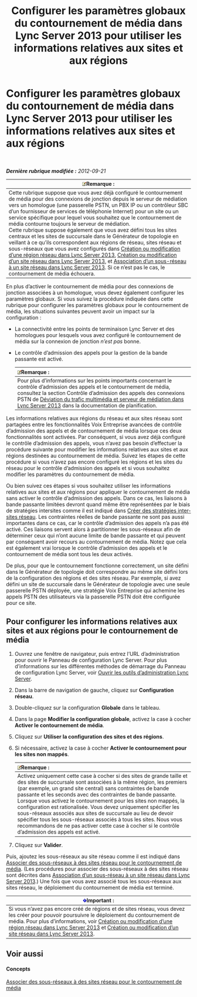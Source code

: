 ﻿---
title: Configurer les paramètres globaux du contournement de média dans Lync Server 2013 pour utiliser les informations relatives aux sites et aux régions
TOCTitle: Configurer les paramètres globaux du contournement de média dans Lync Server 2013 pour utiliser les informations relatives aux sites et aux régions
ms:assetid: 0a21cdf1-f350-49da-b346-70806f256bea
ms:mtpsurl: https://technet.microsoft.com/fr-fr/library/Gg398150(v=OCS.15)
ms:contentKeyID: 49296208
ms.date: 05/20/2016
mtps_version: v=OCS.15
ms.translationtype: HT
---

# Configurer les paramètres globaux du contournement de média dans Lync Server 2013 pour utiliser les informations relatives aux sites et aux régions

 

_**Dernière rubrique modifiée :** 2012-09-21_

<table>
<thead>
<tr class="header">
<th><img src="images/Gg398920.note(OCS.15).gif" title="note" alt="note" />Remarque :</th>
</tr>
</thead>
<tbody>
<tr class="odd">
<td>Cette rubrique suppose que vous avez déjà configuré le contournement de média pour des connexions de jonction depuis le serveur de médiation vers un homologue (une passerelle PSTN, un PBX IP ou un contrôleur SBC d’un fournisseur de services de téléphonie Internet) pour un site ou un service spécifique pour lequel vous souhaitez que le contournement de média contourne toujours le serveur de médiation.<br />
Cette rubrique suppose également que vous avez défini tous les sites centraux et les sites de succursale dans le Générateur de topologie en veillant à ce qu’ils correspondent aux régions de réseau, sites réseau et sous-réseaux que vous avez configurés dans <a href="lync-server-2013-create-or-modify-a-network-region.md">Création ou modification d’une région réseau dans Lync Server 2013</a>, <a href="lync-server-2013-create-or-modify-a-network-site.md">Création ou modification d’un site réseau dans Lync Server 2013</a>, et <a href="lync-server-2013-associate-a-subnet-with-a-network-site.md">Association d’un sous-réseau à un site réseau dans Lync Server 2013</a>. Si ce n’est pas le cas, le contournement de média échouera.</td>
</tr>
</tbody>
</table>


En plus d’activer le contournement de média pour des connexions de jonction associées à un homologue, vous devez également configurer les paramètres globaux. Si vous suivez la procédure indiquée dans cette rubrique pour configurer les paramètres globaux pour le contournement de média, les situations suivantes peuvent avoir un impact sur la configuration :

  - La connectivité entre les points de terminaison Lync Server et des homologues pour lesquels vous avez configuré le contournement de média sur la connexion de jonction *n’est pas* bonne.

  - Le contrôle d’admission des appels pour la gestion de la bande passante est activé.
    
    <table>
    <thead>
    <tr class="header">
    <th><img src="images/Gg398920.note(OCS.15).gif" title="note" alt="note" />Remarque :</th>
    </tr>
    </thead>
    <tbody>
    <tr class="odd">
    <td>Pour plus d’informations sur les points importants concernant le contrôle d’admission des appels et le contournement de média, consultez la section Contrôle d’admission des appels des connexions PSTN de <a href="lync-server-2013-media-bypass-and-mediation-server.md">Déviation du trafic multimédia et serveur de médiation dans Lync Server 2013</a> dans la documentation de planification.</td>
    </tr>
    </tbody>
    </table>


Les informations relatives aux régions du réseau et aux sites réseau sont partagées entre les fonctionnalités Voix Entreprise avancées de contrôle d’admission des appels et de contournement de média lorsque ces deux fonctionnalités sont activées. Par conséquent, si vous avez déjà configuré le contrôle d’admission des appels, vous n’avez pas besoin d’effectuer la procédure suivante pour modifier les informations relatives aux sites et aux régions destinées au contournement de média. Suivez les étapes de cette procédure si vous n’avez pas encore configuré les régions et les sites du réseau pour le contrôle d’admission des appels et si vous souhaitez modifier les paramètres du contournement de média.

Ou bien suivez ces étapes si vous souhaitez utiliser les informations relatives aux sites et aux régions pour appliquer le contournement de média sans activer le contrôle d’admission des appels. Dans ce cas, les liaisons à bande passante limitées devront quand même être représentées par le biais de stratégies intersites comme il est indiqué dans [Créer des stratégies inter-sites réseau](lync-server-2013-create-network-intersite-policies.md). Les contraintes réelles de bande passante ne sont pas aussi importantes dans ce cas, car le contrôle d’admission des appels n’a pas été activé. Ces liaisons servent alors à partitionner les sous-réseaux afin de déterminer ceux qui n’ont aucune limite de bande passante et qui peuvent par conséquent avoir recours au contournement de média. Notez que cela est également vrai lorsque le contrôle d’admission des appels et le contournement de média sont tous les deux activés.

De plus, pour que le contournement fonctionne correctement, un site défini dans le Générateur de topologie doit correspondre au même site défini lors de la configuration des régions et des sites réseau. Par exemple, si avez défini un site de succursale dans le Générateur de topologie avec une seule passerelle PSTN déployée, une stratégie Voix Entreprise qui achemine les appels PSTN des utilisateurs via la passerelle PSTN doit être configurée pour ce site.

## Pour configurer les informations relatives aux sites et aux régions pour le contournement de média

1.  Ouvrez une fenêtre de navigateur, puis entrez l’URL d’administration pour ouvrir le Panneau de configuration Lync Server. Pour plus d’informations sur les différentes méthodes de démarrage du Panneau de configuration Lync Server, voir [Ouvrir les outils d’administration Lync Server](lync-server-2013-open-lync-server-administrative-tools.md).

2.  Dans la barre de navigation de gauche, cliquez sur **Configuration réseau**.

3.  Double-cliquez sur la configuration **Globale** dans le tableau.

4.  Dans la page **Modifier la configuration globale**, activez la case à cocher **Activer le contournement de média**.

5.  Cliquez sur **Utiliser la configuration des sites et des régions**.

6.  Si nécessaire, activez la case à cocher **Activer le contournement pour les sites non mappés**.
    
    <table>
    <thead>
    <tr class="header">
    <th><img src="images/Gg398920.note(OCS.15).gif" title="note" alt="note" />Remarque :</th>
    </tr>
    </thead>
    <tbody>
    <tr class="odd">
    <td>Activez uniquement cette case à cocher si des sites de grande taille et des sites de succursale sont associées à la même région, les premiers (par exemple, un grand site central) sans contraintes de bande passante et les seconds avec des contraintes de bande passante. Lorsque vous activez le contournement pour les sites non mappés, la configuration est rationalisée. Vous devez uniquement spécifier les sous-réseaux associés aux sites de succursale au lieu de devoir spécifier tous les sous-réseaux associés à tous les sites. Nous vous recommandons de ne pas activer cette case à cocher si le contrôle d’admission des appels est activé.</td>
    </tr>
    </tbody>
    </table>


7.  Cliquez sur **Valider**.

Puis, ajoutez les sous-réseaux au site réseau comme il est indiqué dans [Associer des sous-réseaux à des sites réseau pour le contournement de média](lync-server-2013-associate-subnets-with-network-sites-for-media-bypass.md). (Les procédures pour associer des sous-réseaux à des sites réseau sont décrites dans [Association d’un sous-réseau à un site réseau dans Lync Server 2013](lync-server-2013-associate-a-subnet-with-a-network-site.md).) Une fois que vous avez associé tous les sous-réseaux aux sites réseau, le déploiement du contournement de média est terminé.

<table>
<thead>
<tr class="header">
<th><img src="images/Gg425917.important(OCS.15).gif" title="important" alt="important" />Important :</th>
</tr>
</thead>
<tbody>
<tr class="odd">
<td>Si vous n’avez pas encore créé de régions et de sites réseau, vous devez les créer pour pouvoir poursuivre le déploiement du contournement de média. Pour plus d’informations, voir <a href="lync-server-2013-create-or-modify-a-network-region.md">Création ou modification d’une région réseau dans Lync Server 2013</a> et <a href="lync-server-2013-create-or-modify-a-network-site.md">Création ou modification d’un site réseau dans Lync Server 2013</a>.</td>
</tr>
</tbody>
</table>


## Voir aussi

#### Concepts

[Associer des sous-réseaux à des sites réseau pour le contournement de média](lync-server-2013-associate-subnets-with-network-sites-for-media-bypass.md)

